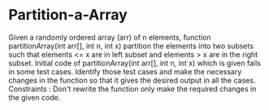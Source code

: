 # Partition-a-Array
Given a randomly ordered array (arr) of n elements, function partitionArray(int arr[], int n, int x) partition the elements into two subsets such that elements &lt;= x are in left subset and elements > x are in the right subset.  Initial code of partitionArray(int arr[], int n, int x) which is given fails in some test cases. Identify those test cases and make the necessary changes in the function so that it gives the desired output in all the cases.  Constraints : Don't rewrite the function only make the required changes in the given code.
